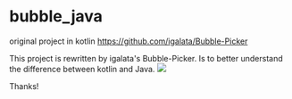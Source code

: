 # bubble_java
original project in kotlin
https://github.com/igalata/Bubble-Picker

This project is rewritten by igalata's Bubble-Picker.
Is to better understand the difference between kotlin and Java.
![](https://github.com/igalata/Bubble-Picker/raw/develop/shot.gif) 

Thanks!
